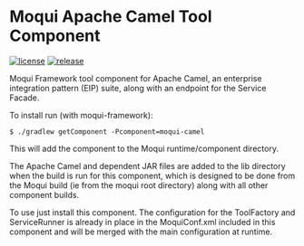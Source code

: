 # Moqui Apache Camel Tool Component

[![license](http://img.shields.io/badge/license-CC0%201.0%20Universal-blue.svg)](https://github.com/moqui/moqui-camel/blob/master/LICENSE.md)
[![release](http://img.shields.io/github/release/moqui/moqui-camel.svg)](https://github.com/moqui/moqui-camel/releases)

Moqui Framework tool component for Apache Camel, an enterprise integration pattern (EIP) suite, along with an endpoint for the Service Facade.

To install run (with moqui-framework):

    $ ./gradlew getComponent -Pcomponent=moqui-camel

This will add the component to the Moqui runtime/component directory. 

The Apache Camel and dependent JAR files are added to the lib directory when the build is run for this component, which is
designed to be done from the Moqui build (ie from the moqui root directory) along with all other component builds. 

To use just install this component. The configuration for the ToolFactory and ServiceRunner is already in place in the 
MoquiConf.xml included in this component and will be merged with the main configuration at runtime. 
